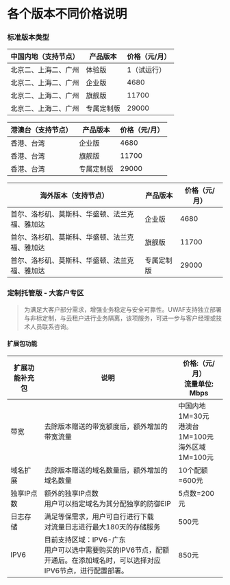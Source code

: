 

# 各个版本不同价格说明
### 标准版本类型

| 中国内地（支持节点） | 产品版本  | 价格（元/月） |
| --- | --- | --- |
| 北京二、上海二、广州 | 体验版   | 1（试运行）    |
| 北京二、上海二、广州 | 企业版   | 4680    |
| 北京二、上海二、广州 | 旗舰版   | 11700   |
| 北京二、上海二、广州 | 专属定制版 | 29000   |

| 港澳台（支持节点）  | 产品版本  | 价格（元/月） |
| --- | --- | ---- |
| 香港、台湾 | 企业版   | 4680    |
| 香港、台湾 | 旗舰版   | 11700   |
| 香港、台湾 | 专属定制版 | 29000   |

| 海外版本（支持节点）| 产品版本  | 价格（元/月） |
| --- | --- | ---- |
| 首尔、洛杉矶、莫斯科、华盛顿、法兰克福、雅加达| 企业版   | 4680    |
| 首尔、洛杉矶、莫斯科、华盛顿、法兰克福、雅加达 | 旗舰版   | 11700   |
| 首尔、洛杉矶、莫斯科、华盛顿、法兰克福、雅加达 | 专属定制版 | 29000   |

### 定制托管版 - 大客户专区

> 为满足大客户部分需求，增强业务稳定与安全可靠性。UWAF支持独立部署与非标定制，与云租户进行业务隔离，该项服务，可进一步与客户经理或技术人员联系咨询。

#### 扩展包功能

| 扩展功能补充包 | 说明 | 价格:（元/月）<br>流量单位: Mbps |
| --- | --- | --- |
| 带宽      | 去除版本赠送的带宽额度后，额外增加的带宽流量 | 中国内地 1M=30元<br>港澳台 1M=100元 <br>  海外区域 1M=100元 |
| 域名扩展    | 去除版本赠送的域名数量后，额外增加的域名数量  | 10个配额=600元    |
| 独享IP点数  | 额外的独享IP点数<br>用户可以指定域名为其分配独享的防御EIP | 5点数=200元    |
| 日志存储 | 满足等保需求，用户可自行进行下载<br>对流量日志进行最大180天的存储服务| 500元|
| IPV6 | 目前支持区域：IPV6-广东 <br>用户可以选中需要购买的IPV6节点，配额开通后。在添加域名时，可以选择对应IPV6节点，进行配置部署。| 850元 |



